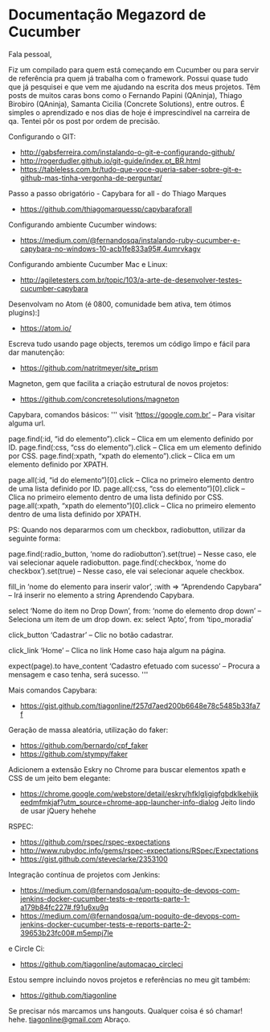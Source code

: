 # Documentação Megazord de Cucumber

Fala pessoal,

Fiz um compilado para quem está começando em Cucumber ou para servir de referência pra quem já trabalha com o framework.
Possui quase tudo que já pesquisei e que vem me ajudando na escrita dos meus projetos. Têm posts de muitos caras bons como o Fernando Papini (QAninja), Thiago Birobiro (QAninja), Samanta Cicilia (Concrete Solutions), entre outros.
É simples o aprendizado e nos dias de hoje é imprescindível na carreira de qa. Tentei pôr os post por ordem de precisão.


Configurando o GIT:
- http://gabsferreira.com/instalando-o-git-e-configurando-github/
- http://rogerdudler.github.io/git-guide/index.pt_BR.html
- https://tableless.com.br/tudo-que-voce-queria-saber-sobre-git-e-github-mas-tinha-vergonha-de-perguntar/

Passo a passo obrigatório - Capybara for all - do Thiago Marques
- https://github.com/thiagomarquessp/capybaraforall

Configurando ambiente Cucumber windows:
- https://medium.com/@fernandosqa/instalando-ruby-cucumber-e-capybara-no-windows-10-acb1fe833a95#.4umrvkagv

Configurando ambiente Cucumber Mac e Linux:
- http://agiletesters.com.br/topic/103/a-arte-de-desenvolver-testes-cucumber-capybara

Desenvolvam no Atom (é 0800, comunidade bem ativa, tem ótimos plugins):]
- https://atom.io/

Escreva tudo usando page objects, teremos um código limpo e fácil para dar manutenção:
- https://github.com/natritmeyer/site_prism

Magneton, gem que facilita a criação estrutural de novos projetos:
- https://github.com/concretesolutions/magneton

Capybara, comandos básicos:
'''
visit ‘https://google.com.br’ – Para visitar alguma url.

page.find(:id, “id do elemento”).click – Clica em um elemento definido por ID.
page.find(:css, “css do elemento”).click – Clica em um elemento definido por CSS.
page.find(:xpath, “xpath do elemento”).click – Clica em um elemento definido por XPATH.

page.all(:id, “id do elemento”)[0].click – Clica no primeiro elemento dentro de uma lista definido por ID.
page.all(:css, “css do elemento”)[0].click – Clica no primeiro elemento dentro de uma lista definido por CSS.
page.all(:xpath, “xpath do elemento”)[0].click – Clica no primeiro elemento dentro de uma lista definido por XPATH.

PS: Quando nos depararmos com um checkbox, radiobutton, utilizar da seguinte forma:

page.find(:radio_button, ‘nome do radiobutton’).set(true) – Nesse caso, ele vai selecionar aquele radiobutton.
page.find(:checkbox, ‘nome do checkbox’).set(true) – Nesse caso, ele vai selecionar aquele checkbox.

fill_in ‘nome do elemento para inserir valor’, :with => “Aprendendo Capybara” – Irá inserir no elemento a string Aprendendo Capybara.

select ‘Nome do item no Drop Down’, from: ‘nome do elemento drop down’ – Seleciona um item de um drop down.
ex: select ‘Apto’, from ‘tipo_moradia’

click_button ‘Cadastrar’ – Clic no botão cadastrar.

click_link ‘Home’ – Clica no link Home caso haja algum na página.

expect(page).to have_content ‘Cadastro efetuado com sucesso’ – Procura a mensagem e caso tenha, será sucesso.
'''

Mais comandos Capybara:
- https://gist.github.com/tiagonline/f257d7aed200b6648e78c5485b33fa7f


Geração de massa aleatória, utilização do faker:
- https://github.com/bernardo/cpf_faker
- https://github.com/stympy/faker

Adicionem a extensão Eskry no Chrome para buscar elementos xpath e CSS de um jeito bem elegante:
- https://chrome.google.com/webstore/detail/eskry/hfklgljgigfgbdklkehjikeedmfmkjaf?utm_source=chrome-app-launcher-info-dialog
Jeito lindo de usar jQuery hehehe

RSPEC:
- https://github.com/rspec/rspec-expectations
- http://www.rubydoc.info/gems/rspec-expectations/RSpec/Expectations
- https://gist.github.com/steveclarke/2353100

Integração contínua de projetos com 
Jenkins:
- https://medium.com/@fernandosqa/um-poquito-de-devops-com-jenkins-docker-cucumber-tests-e-reports-parte-1-a179b84fc227#.f91u6xu9q
- https://medium.com/@fernandosqa/um-poquito-de-devops-com-jenkins-docker-cucumber-tests-e-reports-parte-2-39653b23fc00#.m5empj7le

e Circle Ci:
- https://github.com/tiagonline/automacao_circleci

Estou sempre incluindo novos projetos e referências no meu git também:
- https://github.com/tiagonline

Se precisar nós marcamos uns hangouts.
Qualquer coisa é só chamar! hehe.
tiagonline@gmail.com
Abraço.
